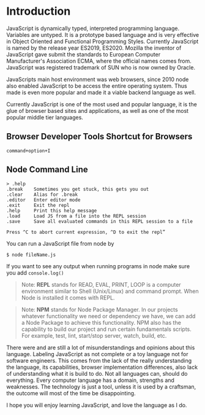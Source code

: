 # Introduction

JavaScript is dynamically typed, interpreted programming language. Variables are untyped. It is a prototype based language and is very effective in Object Oriented and Functional Programming Styles.
Currently JavaScript is named by the release year ES2019, ES2020. Mozilla the inventor of JavaScript gave submit the standards to European Computer Manufacturer's Association ECMA, where the official names comes from. JavaScript was registered trademark of SUN who is now owned by Oracle.

JavaScripts main host environment was web browsers, since 2010 node also enabled JavaScript to be access the entire operating system. Thus made is even more popular and made it a viable backend language as well.

Currently JavaScript is one of the most used and popular language, it is the glue of browser based sites and applications, as well as one of the most popular middle tier languages.

## Browser Developer Tools Shortcut for Browsers
```command+option+I```

## Node Command Line
```
> .help
.break    Sometimes you get stuck, this gets you out
.clear    Alias for .break
.editor   Enter editor mode
.exit     Exit the repl
.help     Print this help message
.load     Load JS from a file into the REPL session
.save     Save all evaluated commands in this REPL session to a file

Press ^C to abort current expression, ^D to exit the repl”
```

You can run a JavaScript file from node by

```$ node fileName.js```

If you want to see any output when running programs in node make sure you add ```console.log()```

> Note: **REPL** stands for READ, EVAL, PRINT, LOOP is a computer environment similar to Shell (Unix/Linux) and command prompt. When Node is installed it comes with REPL.

> Note: **NPM** stands for Node Package Manager. In our projects whatever functionality we need or dependency we have, we can add a Node Package to achieve this functionality. NPM also has the capability to build our project and run certain fundamentals scripts. For example, test, lint, start/stop server, watch, build, etc.

There were and are still a lot of misunderstandings and opinions about this language. Labeling JavaScript as not complete or a toy language not for software engineers. This comes from the lack of the really understanding the language, its capabilities, browser implementation differences, also lack of understanding what it is build to do. Not all languages can, should do everything. Every computer language has a domain, strengths and weaknesses. The technology is just a tool, unless it is used by a craftsman, the outcome will most of the time be disappointing.

I hope you will enjoy learning JavaScript, and love the language as I do.

